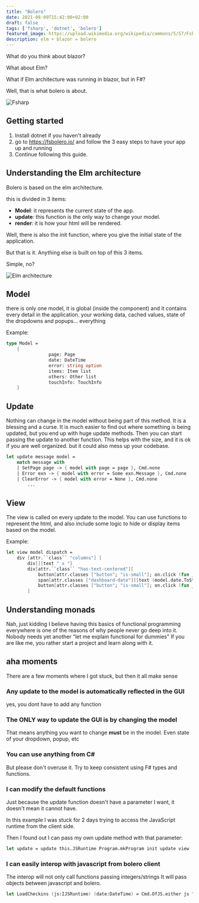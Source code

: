 ```yaml
---
title: "Bolero"
date: 2021-08-09T15:42:00+02:00
draft: false
tags: ['fsharp', 'dotnet', 'bolero']
featured_image: https://upload.wikimedia.org/wikipedia/commons/5/57/Fsharp_logo.png
description: elm + blazor = bolero
---
```


What do you think about blazor?

What about Elm?

What if Elm architecture was running in blazor, but in F#?

Well, that is what bolero is about. 

 ![Fsharp](https://upload.wikimedia.org/wikipedia/commons/5/57/Fsharp_logo.png)

 ## Getting started
1. Install dotnet if you haven't already
2. go to https://fsbolero.io/ and follow the 3 easy steps to have your app up and running
3. Continue following this guide.


## Understanding the Elm architecture

Bolero is based on the elm architecture.

this is divided in 3 items:
- **Model**: it represents the current state of the app.
- **update**: this function is the only way to change your model. 
- **render**: it is how your html will be rendered. 

Well, there is also the init function, where you give the initial state of the application.

But that is it. Anything else is built on top of this 3 items.

Simple, no?

![Elm architecture](https://guide.elm-lang.org/architecture/buttons.svg)


## Model
there is only one model, 
it is global (inside the component) and it contains every detail in the application.
your working data, cached values, state of the dropdowns and popups... everything

Example:
```FSharp
type Model =
    {
				page: Page
				date: DateTime
				error: string option
				items: Item list
				others: Other list
				touchInfo: TouchInfo
    }
```

## Update
Nothing can change in the model without being part of this method.
It is a blessing and a curse.
It is much easier to find out where something is being updated, but you end up with huge update methods.
Then you can start passing the update to another function.
This helps with the size, and it is ok if you are well organized. but it could also mess up your codebase.

```FSharp
let update message model =
    match message with
    | SetPage page -> { model with page = page }, Cmd.none
    | Error exn -> { model with error = Some exn.Message }, Cmd.none
    | ClearError -> { model with error = None }, Cmd.none
		...
```
## View
The view is called on every update to the model.
You can use functions to represent the html, and also include some logic to hide or display items based on the model.

Example:
```FSharp
let view model dispatch =
    div [attr.``class`` "columns"] [
        div[][text " x "]
        div[attr.``class`` "has-text-centered"][
            button[attr.classes ["button"; "is-small"]; on.click (fun _ -> dispatch PreviousDay)][text "<"]
            span[attr.classes ["dashboard-date"]][text (model.date.ToString("yyyy-MM-dd"))]
            button[attr.classes ["button"; "is-small"]; on.click (fun _ -> dispatch NextDay)][text ">"]
        ]
```


## Understanding monads

Nah, just kidding
I believe having this basics of functional programming everywhere is one of the reasons of why people never go deep into it.
Nobody needs yet another "let me explain functional for dummies"
If you are like me, you rather start a project and learn along with it.

## aha moments

There are a few moments where I got stuck, but then it all make sense

### Any update to the model is automatically reflected in the GUI
yes, you dont have to add any function

### The ONLY way to update the GUI is by changing the model
That means anything you want to change **must** be in the model. Even state of your dropdown, popup, etc

### You can use anything from C#
But please don't overuse it. Try to keep consistent using F# types and functions.

### I can modify the default functions
Just because the update function doesn't have a parameter I want, it doesn't mean it cannot have.

In this example I was stuck for 2 days trying to access the JavaScript runtime from the client side.

Then I found out I can pass my own update method with that parameter:
```FSharp
let update = update this.JSRuntime Program.mkProgram init update view
```

### I can easily interop with javascript from bolero client
The interop will not only call functions passing integers/strings
It will pass objects between javascript and bolero.

```FSharp
let LoadCheckins (js:IJSRuntime) (date:DateTime) = Cmd.OfJS.either js "FromStorage" [| "checkins_" + date.ToString("yyyy-MM-dd") |] CheckinsLoaded Error
```
